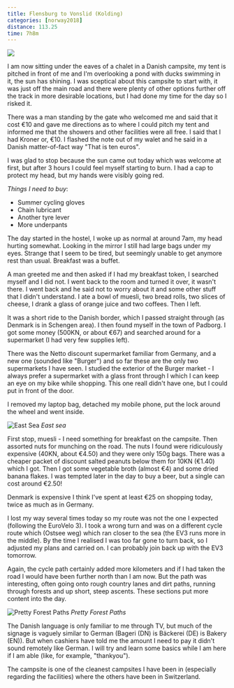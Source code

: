 ```yaml
---
title: Flensburg to Vonslid (Kolding)
categories: [norway2018]
distance: 113.25
time: 7h8m
---
```



<img class="image-right" src="/images/norway/2018-06-25/map.png"/>

I am now sitting under the eaves of a chalet in a Danish campsite, my tent is pitched
in front of me and I'm overlooking a pond with ducks swimming in it, the sun
has shining. I was sceptical about this campsite to start with, it was just
off the main road and there were plenty of other options further off the track
in more desirable locations, but I had done my time for the day so I risked
it.

There was a man standing by the gate who welcomed me and said that it cost €10
and gave me directions as to where I could pitch my tent and informed me that
the showers and other facilities were all free. I said that I had Kroner or,
€10. I flashed the note out of my walet and he said in a Danish matter-of-fact
way "That is ten euros".

I was glad to stop because the sun came out today which was welcome at first,
but after 3 hours I could feel myself starting to burn. I had a cap to
protect my head, but my hands were visibly going red.

*Things I need to buy*:

- Summer cycling gloves
- Chain lubricant
- Another tyre lever
- More underpants

The day started in the hostel, I woke up as normal at around 7am, my head
hurting somewhat. Looking in the mirror I still had large bags under my eyes.
Strange that I seem to be tired, but seemingly unable to get anymore rest than
usual. Breakfast was a buffet.

A man greeted me and then asked if I had my breakfast token, I searched myself
and I did not. I went back to the room and turned it over, it wasn't there. I
went back and he said not to worry about it and some other stuff that I didn't
understand. I ate a bowl of muesli, two bread rolls, two slices of cheese, I
drank a glass of orange juice and two coffees. Then I left.

It was a short ride to the Danish border, which I passed straight through (as
Denmark is in Schengen area). I then found myself in the town of Padborg. I
got some money (500KN, or about €67) and searched around for a supermarket (I
had very few supplies left).

There was the Netto discount supermarket familiar from Germany, and a new one
(sounded like "Burger") and so far these are the only two supermarkets I have
seen. I studied the exterior of the Burger market - I always prefer a
supermarket with a glass front through I which I can keep an eye on my bike
while shopping. This one reall didn't have one, but I could put in front of
the door.

I removed my laptop bag, detached my mobile phone, put the lock around the
wheel and went inside.

![East Sea](/images/norway/2018-06-25/IMG_20180625_120800.jpg)
*East sea*

First stop, muesli - I need something for breakfast on the campsite. Then
assorted nuts for munching on the road. The nuts I found were ridiculously
expensive (40KN, about €4.50) and they were only 150g bags. There was a
cheaper packet of discount salted peanuts below them for 10KN (€1.40) which I
got. Then I got some vegetable broth (almost €4) and some dried banana flakes.
I was tempted later in the day to buy a beer, but a single can cost around
€2.50!

Denmark is expensive I think I've spent at least €25 on shopping today, twice
as much as in Germany.

I lost my way several times today so my route was not the one I expected
(following the EuroVelo 3). I took a wrong turn and was on a different cycle
route which (Ostsee weg) which ran closer to the sea (the EV3 runs more in the
middle). By the time I realised I was too far gone to turn back, so I adjusted
my plans and carried on. I can probably join back up with the EV3 tomorrow.

Again, the cycle path certainly added more kilometers and if I had taken the
road I would have been further north than I am now. But the path was
interesting, often going onto rough country lanes and dirt paths, running
through forests and up short, steep ascents. These sections put more content
into the day.


![Pretty Forest Paths](/images/norway/2018-06-25/IMG_20180625_123032.jpg)
*Pretty Forest Paths*

The Danish language is only familiar to me through TV, but much of the signage
is vaguely similar to German (Bageri (DN) is Bäckerei (DE) is Bakery (EN)).
But when cashiers have told me the amount I need to pay it didn't sound
remotely like German. I will try and learn some basics while I am here if I am
able (like, for example, "thankyou").

The campsite is one of the cleanest campsites I have been in (especially
regarding the facilities) where the others have been in Switzerland.
